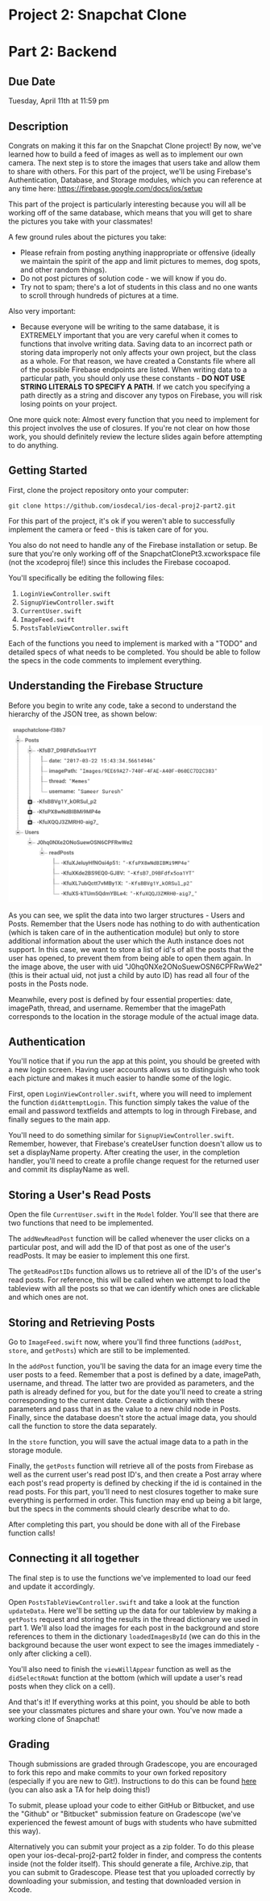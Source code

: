 # Project 2: Snapchat Clone #
# Part 2: Backend #

## Due Date ##
Tuesday, April 11th at 11:59 pm

## Description ##

Congrats on making it this far on the Snapchat Clone project! By now, we've learned how to build a feed of images as well as to implement our own camera. The next step is to store the images that users take and allow them to share with others. For this part of the project, we'll be using Firebase's Authentication, Database, and Storage modules, which you can reference at any time here: https://firebase.google.com/docs/ios/setup

This part of the project is particularly interesting because you will all be working off of the same database, which means that you will get to share the pictures you take with your classmates! 

A few ground rules about the pictures you take:
- Please refrain from posting anything inappropriate or offensive (ideally we maintain the spirit of the app and limit pictures to memes, dog spots, and other random things). 
- Do not post pictures of solution code - we will know if you do.
- Try not to spam; there's a lot of students in this class and no one wants to scroll through hundreds of pictures at a time. 

Also very important:
- Because everyone will be writing to the same database, it is EXTREMELY important that you are very careful when it comes to functions that involve writing data. Saving data to an incorrect path or storing data improperly not only affects your own project, but the class as a whole. For that reason, we have created a Constants file where all of the possible Firebase endpoints are listed. When writing data to a particular path, you should only use these constants - **DO NOT USE STRING LITERALS TO SPECIFY A PATH**. If we catch you specifying a path directly as a string and discover any typos on Firebase, you will risk losing points on your project. 

One more quick note:
Almost every function that you need to implement for this project involves the use of closures. If you're not clear on how those work, you should definitely review the lecture slides again before attempting to do anything.

## Getting Started 

First, clone the project repository onto your computer:

    git clone https://github.com/iosdecal/ios-decal-proj2-part2.git

For this part of the project, it's ok if you weren't able to successfully implement the camera or feed - this is taken care of for you. 

You also do not need to handle any of the Firebase installation or setup. Be sure that you're only working off of the SnapchatClonePt3.xcworkspace file (not the xcodeproj file!) since this includes the Firebase cocoapod. 

You'll specifically be editing the following files:

1. `LoginViewController.swift`
2. `SignupViewController.swift`
3. `CurrentUser.swift`
4. `ImageFeed.swift`
5. `PostsTableViewController.swift`

Each of the functions you need to implement is marked with a "TODO" and detailed specs of what needs to be completed. You should be able to follow the specs in the code comments to implement everything. 

## Understanding the Firebase Structure ##
Before you begin to write any code, take a second to understand the hierarchy of the JSON tree, as shown below:

![](/README-images/jsontree.png)

As you can see, we split the data into two larger structures - Users and Posts. Remember that the Users node has nothing to do with authentication (which is taken care of in the authentication module) but only to store additional information about the user which the Auth instance does not support. In this case, we want to store a list of id's of all the posts that the user has opened, to prevent them from being able to open them again. In the image above, the user with uid "J0hq0NXe2ONoSuewOSN6CPFRwWe2" (this is their actual uid, not just a child by auto ID) has read all four of the posts in the Posts node. 

Meanwhile, every post is defined by four essential properties: date, imagePath, thread, and username. Remember that the imagePath corresponds to the location in the storage module of the actual image data. 

## Authentication ##

You'll notice that if you run the app at this point, you should be greeted with a new login screen. Having user accounts allows us to distinguish who took each picture and makes it much easier to handle some of the logic. 

First, open `LoginViewController.swift`, where you will need to implement the function `didAttemptLogin`. This function simply takes the value of the email and password textfields and attempts to log in through Firebase, and finally segues to the main app. 

You'll need to do something similar for `SignupViewController.swift`. Remember, however, that Firebase's createUser function doesn't allow us to set a displayName property. After creating the user, in the completion handler, you'll need to create a profile change request for the returned user and commit its displayName as well. 

## Storing a User's Read Posts ##

Open the file `CurrentUser.swift` in the `Model` folder. You'll see that there are two functions that need to be implemented. 

The `addNewReadPost` function will be called whenever the user clicks on a particular post, and will add the ID of that post as one of the user's readPosts. It may be easier to implement this one first. 

The `getReadPostIDs` function allows us to retrieve all of the ID's of the user's read posts. For reference, this will be called when we attempt to load the tableview with all the posts so that we can identify which ones are clickable and which ones are not. 

## Storing and Retrieving Posts ##

Go to `ImageFeed.swift` now, where you'll find three functions (`addPost`, `store`, and `getPosts`) which are still to be implemented. 

In the `addPost` function, you'll be saving the data for an image every time the user posts to a feed. Remember that a post is defined by a date, imagePath, username, and thread. The latter two are provided as parameters, and the path is already defined for you, but for the date you'll need to create a string corresponding to the current date. Create a dictionary with these parameters and pass that in as the value to a new child node in Posts. Finally, since the database doesn't store the actual image data, you should call the function to store the data separately.

In the `store` function, you will save the actual image data to a path in the storage module. 

Finally, the `getPosts` function will retrieve all of the posts from Firebase as well as the current user's read post ID's, and then create a Post array where each post's read property is defined by checking if the id is contained in the read posts. For this part, you'll need to nest closures together to make sure everything is performed in order. This function may end up being a bit large, but the specs in the comments should clearly describe what to do. 

After completing this part, you should be done with all of the Firebase function calls!

## Connecting it all together ##

The final step is to use the functions we've implemented to load our feed and update it accordingly. 

Open `PostsTableViewController.swift` and take a look at the function `updateData`. Here we'll be setting up the data for our tableview by making a `getPosts` request and storing the results in the thread dictionary we used in part 1. We'll also load the images for each post in the background and store references to them in the dictionary `loadedImagesById` (we can do this in the background because the user wont expect to see the images immediately - only after clicking a cell). 

You'll also need to finish the `viewWillAppear` function as well as the `didSelectRowAt` function at the bottom (which will update a user's read posts when they click on a cell). 

And that's it! If everything works at this point, you should be able to both see your classmates pictures and share your own. You've now made a working clone of Snapchat!

## Grading ##
Though submissions are graded through Gradescope, you are encouraged to fork this repo and make commits to your own forked repository (especially if you are new to Git!). Instructions to do this can be found [here](https://help.github.com/articles/fork-a-repo/) (you can also ask a TA for help doing this!)

To submit, please upload your code to either GitHub or Bitbucket, and use the "Github" or "Bitbucket" submission feature on Gradescope (we've experienced the fewest amount of bugs with students who have submitted this way).

Alternatively you can submit your project as a zip folder. To do this please open your ios-decal-proj2-part2 folder in finder, and compress the contents inside (not the folder itself). This should generate a file, Archive.zip, that you can submit to Gradescope. Please test that you uploaded correctly by downloading your submission, and testing that downloaded version in Xcode.
